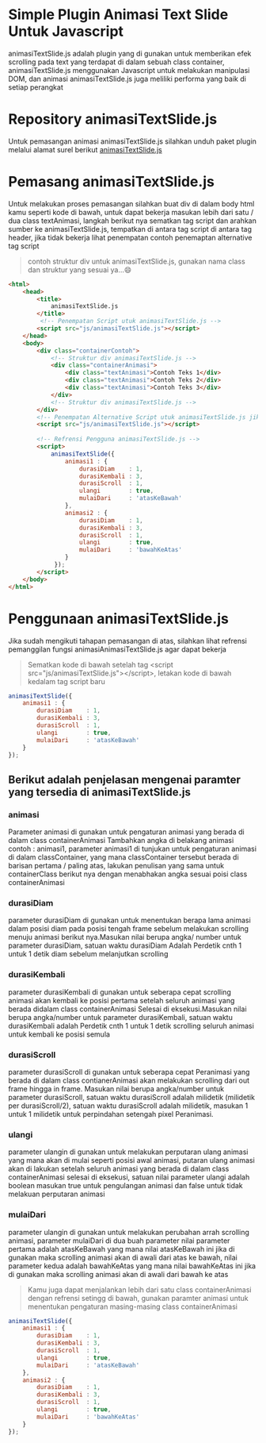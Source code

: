 # Simple Plugin Animasi Text Slide Untuk Javascript

animasiTextSlide.js adalah plugin yang di gunakan untuk memberikan efek scrolling pada text yang terdapat di dalam sebuah class container, animasiTextSlide.js menggunakan Javascript untuk melakukan manipulasi DOM, dan animasi animasiTextSlide.js juga meliliki performa yang baik di setiap perangkat


# Repository animasiTextSlide.js

Untuk pemasangan animasi animasiTextSlide.js silahkan unduh paket plugin melalui alamat surel berikut [animasiTextSlide.js](https://github.com/Septian-tri/animasiTextSlide.git)

# Pemasang animasiTextSlide.js

Untuk melakukan proses pemasangan silahkan buat div di dalam body html kamu seperti kode di bawah,
untuk dapat bekerja masukan lebih dari satu / dua class textAnimasi, langkah berikut nya sematkan tag script dan arahkan sumber ke animasiTextSlide.js, tempatkan di antara tag script di antara tag header, jika tidak bekerja lihat penempatan contoh penemaptan alternative tag script 

>contoh struktur div untuk animasiTextSlide.js, gunakan nama class dan struktur yang sesuai ya...&#128516;
```html
<html>
    <head>
        <title>
            animasiTextSlide.js
        </title>
         <!-- Penempatan Script utuk animasiTextSlide.js -->
        <script src="js/animasiTextSlide.js"></script>
    </head>
    <body>
        <div class="containerContoh">
            <!-- Struktur div animasiTextSlide.js -->
            <div class="containerAnimasi">
                <div class="textAnimasi">Contoh Teks 1</div>
                <div class="textAnimasi">Contoh Teks 2</div>
                <div class="textAnimasi">Contoh Teks 3</div>
            </div>
            <!-- Struktur div animasiTextSlide.js -->
        </div>
        <!-- Penempatan Alternative Script utuk animasiTextSlide.js jika tidak bekerja -->
        <script src="js/animasiTextSlide.js"></script>
        
        <!-- Refrensi Pengguna animasiTextSlide.js -->
        <script>
            animasiTextSlide({
                animasi1 : {
                    durasiDiam    : 1,
                    durasiKembali : 3,
                    durasiScroll  : 1,
                    ulangi        : true,
                    mulaiDari     : 'atasKeBawah'
                },
                animasi2 : {
                    durasiDiam    : 1,
                    durasiKembali : 3,
                    durasiScroll  : 1,
                    ulangi        : true,
                    mulaiDari     : 'bawahKeAtas'
                }
             });
        </script>
    </body>
</html>
```

# Penggunaan animasiTextSlide.js

Jika sudah mengikuti tahapan pemasangan di atas, silahkan lihat refrensi pemanggilan fungsi animasiAnimasiTextSlide.js agar dapat bekerja

>Sematkan kode di bawah setelah tag &#60;script src="js/animasiTextSlide.js"&#62;&#60;/script&#62;, letakan kode di bawah kedalam tag script baru

```js
animasiTextSlide({
    animasi1 : {
        durasiDiam    : 1,
        durasiKembali : 3,
        durasiScroll  : 1,
        ulangi        : true,
        mulaiDari     : 'atasKeBawah'
    }
});
```

## Berikut adalah penjelasan mengenai paramter yang tersedia di animasiTextSlide.js

### animasi
Parameter animasi di gunakan untuk pengaturan animasi yang berada di dalam class containerAnimasi Tambahkan angka di belakang animasi contoh : animasi1, parameter animasi1 di tunjukan untuk pengaturan animasi di dalam classContainer, yang mana classContainer tersebut berada di barisan pertama / paling atas, lakukan penulisan yang sama untuk containerClass berikut nya dengan menabhakan angka sesuai poisi class containerAnimasi

### durasiDiam
parameter durasiDiam di gunakan untuk menentukan berapa lama animasi dalam posisi diam pada posisi tengah frame
sebelum melakukan scrolling menuju animasi berikut nya.Masukan nilai berupa angka/ number untuk parameter durasiDiam, satuan waktu durasiDiam Adalah Perdetik cnth 1 untuk 1 detik diam sebelum melanjutkan scrolling

### durasiKembali 
parameter durasiKembali di gunakan untuk seberapa cepat scrolling animasi akan kembali ke posisi pertama 
setelah seluruh animasi yang berada didalam class containerAnimasi Selesai di eksekusi.Masukan nilai berupa angka/number untuk parameter durasiKembali, satuan waktu durasiKembali adalah  Perdetik cnth 1 untuk 1 detik scrolling seluruh animasi untuk kembali ke posisi semula

### durasiScroll 
parameter durasiScroll di gunakan untuk seberapa cepat Peranimasi yang berada di dalam class contianerAnimasi akan melakukan scrolling dari out frame hingga in frame. Masukan nilai berupa angka/number untuk parameter durasiScroll, satuan waktu durasiScroll adalah milidetik (milidetik per durasiScroll/2), satuan waktu durasiScroll adalah milidetik, masukan 1 untuk 1 milidetik untuk perpindahan setengah pixel Peranimasi.
        
### ulangi 
parameter ulangin di gunakan untuk melakukan perputaran ulang animasi yang mana akan di mulai seperti posisi awal animasi,  putaran ulang animasi akan di lakukan setelah seluruh animasi yang berada di dalam class containerAnimasi selesai di eksekusi, satuan nilai parameter ulangi adalah boolean masukan true untuk pengulangan animasi dan false untuk tidak melakuan perputaran animasi

### mulaiDari 
parameter ulangin di gunakan untuk melakukan perubahan arrah scrolling animasi, parameter mulaiDari di dua buah parameter nilai parameter pertama adalah atasKeBawah yang mana nilai atasKeBawah ini jika di gunakan maka scrolling animasi akan di awali dari atas ke bawah, nilai parameter kedua adalah bawahKeAtas yang mana nilai bawahKeAtas ini jika di gunakan maka scrolling animasi akan di awali dari bawah ke atas

>Kamu juga dapat menjalankan lebih dari satu class containerAnimasi dengan refrensi setingg di bawah, gunakan paramter animasi untuk menentukan pengaturan masing-masing class containerAnimasi
```js
animasiTextSlide({
    animasi1 : {
        durasiDiam    : 1,
        durasiKembali : 3,
        durasiScroll  : 1,
        ulangi        : true,
        mulaiDari     : 'atasKeBawah'
    },
    animasi2 : {
        durasiDiam    : 1,
        durasiKembali : 3,
        durasiScroll  : 1,
        ulangi        : true,
        mulaiDari     : 'bawahKeAtas'
    }
});
```